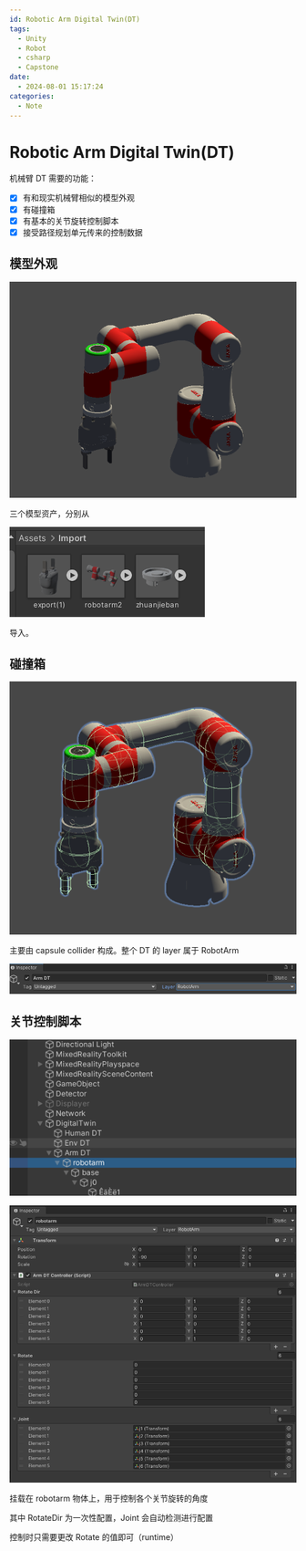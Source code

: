 ```yaml
---
id: Robotic Arm Digital Twin(DT)
tags:
  - Unity
  - Robot
  - csharp
  - Capstone
date:
  - 2024-08-01 15:17:24
categories:
  - Note
---
```

# Robotic Arm Digital Twin(DT)

机械臂 DT 需要的功能：

- [X] 有和现实机械臂相似的模型外观
- [X] 有碰撞箱
- [X] 有基本的关节旋转控制脚本
- [X] 接受路径规划单元传来的控制数据

## 模型外观

![](static/FxkrbKwOGoAGYyxbrI5c3fDznSf.png)

三个模型资产，分别从

![](static/WS7tbjlsUoS6rnxVOqYcmbwwnZe.png)

导入。

## 碰撞箱

![](static/Uzc6bSqj7o4sLxxHqq9cXwtjnif.png)

主要由 capsule collider 构成。整个 DT 的 layer 属于 RobotArm

![](static/MqcHbhjcJoOx1KxJohfcbMNJnyg.png)

## 关节控制脚本

![](static/AP80bWKhIogLuOx2yZ5cFW5WnPc.png)

![](static/K65ibGkOAoubFGxze8Cc0w15nlg.png)

挂载在 robotarm 物体上，用于控制各个关节旋转的角度

其中 RotateDir 为一次性配置，Joint 会自动检测进行配置

控制时只需要更改 Rotate 的值即可（runtime）
